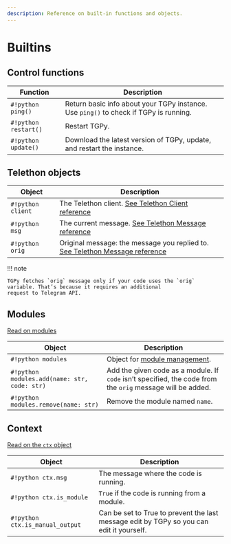 ```yaml
---
description: Reference on built-in functions and objects.
---
```


# Builtins

## Control functions

| Function             | Description                                                                           |
|----------------------|---------------------------------------------------------------------------------------|
| `#!python ping()`    | Return basic info about your TGPy instance. Use `ping()` to check if TGPy is running. |
| `#!python restart()` | Restart TGPy.                                                                         |
| `#!python update()`  | Download the latest version of TGPy, update, and restart the instance.                |

## Telethon objects

| Object            | Description                                                                                                                                                         |
|-------------------|---------------------------------------------------------------------------------------------------------------------------------------------------------------------|
| `#!python client` | The Telethon client. [See Telethon Client reference](https://docs.telethon.dev/en/stable/quick-references/client-reference.html)                                    |
| `#!python msg`    | The current message. [See Telethon Message reference](https://docs.telethon.dev/en/stable/quick-references/objects-reference.html#message)                          |
| `#!python orig`   | Original message: the message you replied to. [See Telethon Message reference](https://docs.telethon.dev/en/stable/quick-references/objects-reference.html#message) |

!!! note

    TGPy fetches `orig` message only if your code uses the `orig` variable. That’s because it requires an additional
    request to Telegram API.

## Modules

[Read on modules](/extensibility/modules/)

| Object                                       | Description                                                                                                |
|----------------------------------------------|------------------------------------------------------------------------------------------------------------|
| `#!python modules`                           | Object for [module management](/extensibility/modules/#manage-modules).                                                 |
| `#!python modules.add(name: str, code: str)` | Add the given code as a module. If `code` isn’t specified, the code from the `orig` message will be added. |
| `#!python modules.remove(name: str)`         | Remove the module named `name`.                                                                            |

## Context

[Read on the `ctx` object](../extensibility/context.md)

| Object                          | Description                                                                              |
|---------------------------------|------------------------------------------------------------------------------------------|
| `#!python ctx.msg`              | The message where the code is running.                                                   |
| `#!python ctx.is_module`        | `True` if the code is running from a module.                                             |
| `#!python ctx.is_manual_output` | Can be set to True to prevent the last message edit by TGPy so you can edit it yourself. |
